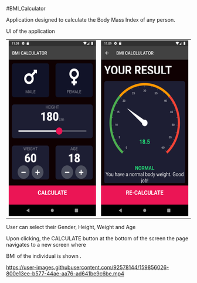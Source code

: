 
#BMI_Calculator

Application designed to calculate the Body Mass Index of any person.

UI of the application
<table>
 <tr>
    <td><img src="readme_data/Screenshot_20220322_230920.png" width=270 height=480></td>
    <td><img src="readme_data/Screenshot_20220322_230950.png" width=270 height=480></td>
  </tr>
 </table>

User can select their Gender, Height, Weight and Age

Upon clicking, the CALCULATE button at the bottom of the screen the page navigates to a new screen where

BMI of the individual is shown .

https://user-images.githubusercontent.com/92578144/159856026-800e13ee-b577-44ae-aa76-ad641be9c6be.mp4

<!-- ![Screenshot_20220322_230920](https://user-images.githubusercontent.com/92578144/159543631-5c529cd7-432b-415b-97f5-b682d3ba1183.png) -->
<!-- ![Screenshot_20220322_230950](https://user-images.githubusercontent.com/92578144/159543714-79c1a178-dbec-4803-ab04-f87813ef52f1.png) -->
